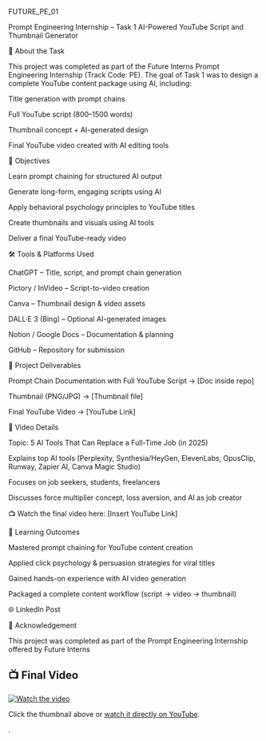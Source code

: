 FUTURE_PE_01

Prompt Engineering Internship – Task 1
AI-Powered YouTube Script and Thumbnail Generator

📌 About the Task

This project was completed as part of the Future Interns Prompt Engineering Internship (Track Code: PE).
The goal of Task 1 was to design a complete YouTube content package using AI, including:

Title generation with prompt chains

Full YouTube script (800–1500 words)

Thumbnail concept + AI-generated design

Final YouTube video created with AI editing tools

🎯 Objectives

Learn prompt chaining for structured AI output

Generate long-form, engaging scripts using AI

Apply behavioral psychology principles to YouTube titles

Create thumbnails and visuals using AI tools

Deliver a final YouTube-ready video

🛠️ Tools & Platforms Used

ChatGPT – Title, script, and prompt chain generation

Pictory / InVideo – Script-to-video creation

Canva – Thumbnail design & video assets

DALL·E 3 (Bing) – Optional AI-generated images

Notion / Google Docs – Documentation & planning

GitHub – Repository for submission

📂 Project Deliverables

Prompt Chain Documentation with Full YouTube Script  → [Doc inside repo]

Thumbnail (PNG/JPG) → [Thumbnail file]

Final YouTube Video → [YouTube Link]

📝 Video Details

Topic: 5 AI Tools That Can Replace a Full-Time Job (in 2025)

Explains top AI tools (Perplexity, Synthesia/HeyGen, ElevenLabs, OpusClip, Runway, Zapier AI, Canva Magic Studio)

Focuses on job seekers, students, freelancers

Discusses force multiplier concept, loss aversion, and AI as job creator

📺 Watch the final video here: [Insert YouTube Link]

📖 Learning Outcomes

Mastered prompt chaining for YouTube content creation

Applied click psychology & persuasion strategies for viral titles

Gained hands-on experience with AI video generation

Packaged a complete content workflow (script → video → thumbnail)

🌐 LinkedIn Post



📩 Acknowledgement

This project was completed as part of the Prompt Engineering Internship offered by Future Interns


## 📺 Final Video

[![Watch the video](thumbnail.png)](https://youtu.be/KTpOoX4QcxQ)

Click the thumbnail above or [watch it directly on YouTube](https://youtu.be/KTpOoX4QcxQ).

.

